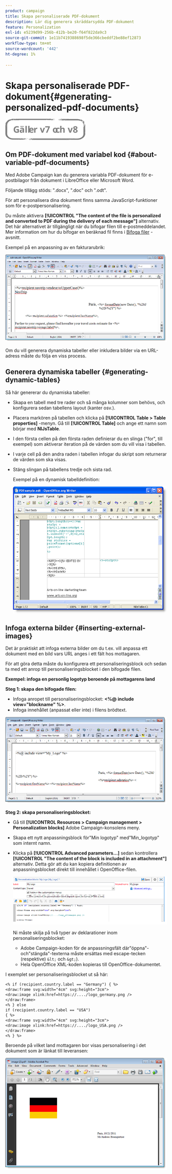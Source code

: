 ```yaml
---
product: campaign
title: Skapa personaliserade PDF-dokument
description: Lär dig generera skräddarsydda PDF-dokument
feature: Personalization
exl-id: e5239d99-256b-412b-be20-f64f822da9c3
source-git-commit: 1e11b7419388698f5de366cbeddf2be88ef12873
workflow-type: tm+mt
source-wordcount: '442'
ht-degree: 1%

---
```


# Skapa personaliserade PDF-dokument{#generating-personalized-pdf-documents}

![](../../assets/common.svg)

## Om PDF-dokument med variabel kod {#about-variable-pdf-documents}

Med Adobe Campaign kan du generera variabla PDF-dokument för e-postbilagor från dokument i LibreOffice eller Microsoft Word.

Följande tillägg stöds: &quot;.docx&quot;, &quot;.doc&quot; och &quot;.odt&quot;.

För att personalisera dina dokument finns samma JavaScript-funktioner som för e-postpersonalisering.

Du måste aktivera **[!UICONTROL "The content of the file is personalized and converted to PDF during the delivery of each message"]** alternativ. Det här alternativet är tillgängligt när du bifogar filen till e-postmeddelandet. Mer information om hur du bifogar en beräknad fil finns i [Bifoga filer](attaching-files.md) -avsnitt.

Exempel på en anpassning av en fakturarubrik:

![](assets/s_ncs_pdf_simple.png)

Om du vill generera dynamiska tabeller eller inkludera bilder via en URL-adress måste du följa en viss process.

## Generera dynamiska tabeller {#generating-dynamic-tables}

Så här genererar du dynamiska tabeller:

* Skapa en tabell med tre rader och så många kolumner som behövs, och konfigurera sedan tabellens layout (kanter osv.).
* Placera markören på tabellen och klicka på **[!UICONTROL Table > Table properties]** -menyn. Gå till **[!UICONTROL Table]** och ange ett namn som börjar med **NlJsTable**.
* I den första cellen på den första raden definierar du en slinga (&quot;for&quot;, till exempel) som aktiverar iteration på de värden som du vill visa i tabellen.
* I varje cell på den andra raden i tabellen infogar du skript som returnerar de värden som ska visas.
* Stäng slingan på tabellens tredje och sista rad.

   Exempel på en dynamisk tabelldefinition:

   ![](assets/s_ncs_pdf_table.png)

## Infoga externa bilder {#inserting-external-images}

Det är praktiskt att infoga externa bilder om du t.ex. vill anpassa ett dokument med en bild vars URL anges i ett fält hos mottagaren.

För att göra detta måste du konfigurera ett personaliseringsblock och sedan ta med ett anrop till personaliseringsblocket i den bifogade filen.

**Exempel: infoga en personlig logotyp beroende på mottagarens land**

**Steg 1: skapa den bifogade filen:**

* Infoga anropet till personaliseringsblocket: **&lt;%@ include view=&quot;blockname&quot; %>**.
* Infoga innehållet (anpassat eller inte) i filens brödtext.

![](assets/s_ncs_open_office_blocdeperso.png)

**Steg 2: skapa personaliseringsblocket:**

* Gå till **[!UICONTROL Resources > Campaign management > Personalization blocks]** Adobe Campaign-konsolens meny.
* Skapa ett nytt anpassningsblock för&quot;Min logotyp&quot; med&quot;Min_logotyp&quot; som internt namn.
* Klicka på **[!UICONTROL Advanced parameters...]** sedan kontrollera **[!UICONTROL "The content of the block is included in an attachment"]** alternativ. Detta gör att du kan kopiera definitionen av anpassningsblocket direkt till innehållet i OpenOffice-filen.

   ![](assets/s_ncs_pdf_bloc_option.png)

   Ni måste skilja på två typer av deklarationer inom personaliseringsblocket:

   * Adobe Campaign-koden för de anpassningsfält där&quot;öppna&quot;- och&quot;stängda&quot;-texterna måste ersättas med escape-tecken (respektive) `&lt;` och `&gt;`).
   * Hela OpenOffice XML-koden kopieras till OpenOffice-dokumentet.

I exemplet ser personaliseringsblocket ut så här:

```
<% if (recipient.country.label == "Germany") { %>
<draw:frame svg:width="4cm" svg:height="3cm">
<draw:image xlink:href=https://..../logo_germany.png />
</draw:frame>
<% } else
if (recipient.country.label == "USA")
{ %>
<draw:frame svg:width="4cm" svg:height="3cm">
<draw:image xlink:href=https://..../logo_USA.png />
</draw:frame>
<% } %>
```

Beroende på vilket land mottagaren bor visas personalisering i det dokument som är länkat till leveransen:

![](assets/s_ncs_pdf_result.png)
